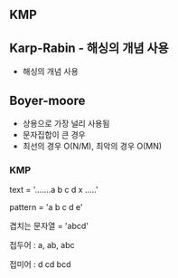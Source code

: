 ## KMP

## Karp-Rabin - 해싱의 개념 사용

- 해싱의 개념 사용

## Boyer-moore 

- 상용으로 가장 널리 사용됨
- 문자집합이 큰 경우
- 최선의 경우 O(N/M), 최악의 경우 O(MN)



### KMP

text = '.......a b c d x .....'

pattern = 'a b c d e'  

겹치는 문자열 = 'abcd'

접두어 : a, ab, abc

접미어 : d cd bcd 

